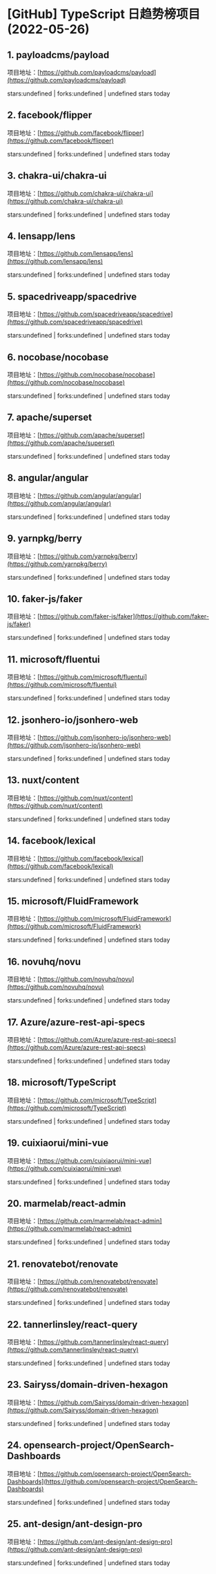 # [GitHub] TypeScript 日趋势榜项目(2022-05-26)

## 1. payloadcms/payload 

项目地址：[https://github.com/payloadcms/payload](https://github.com/payloadcms/payload)

stars:undefined | forks:undefined | undefined stars today 



## 2. facebook/flipper 

项目地址：[https://github.com/facebook/flipper](https://github.com/facebook/flipper)

stars:undefined | forks:undefined | undefined stars today 



## 3. chakra-ui/chakra-ui 

项目地址：[https://github.com/chakra-ui/chakra-ui](https://github.com/chakra-ui/chakra-ui)

stars:undefined | forks:undefined | undefined stars today 



## 4. lensapp/lens 

项目地址：[https://github.com/lensapp/lens](https://github.com/lensapp/lens)

stars:undefined | forks:undefined | undefined stars today 



## 5. spacedriveapp/spacedrive 

项目地址：[https://github.com/spacedriveapp/spacedrive](https://github.com/spacedriveapp/spacedrive)

stars:undefined | forks:undefined | undefined stars today 



## 6. nocobase/nocobase 

项目地址：[https://github.com/nocobase/nocobase](https://github.com/nocobase/nocobase)

stars:undefined | forks:undefined | undefined stars today 



## 7. apache/superset 

项目地址：[https://github.com/apache/superset](https://github.com/apache/superset)

stars:undefined | forks:undefined | undefined stars today 



## 8. angular/angular 

项目地址：[https://github.com/angular/angular](https://github.com/angular/angular)

stars:undefined | forks:undefined | undefined stars today 



## 9. yarnpkg/berry 

项目地址：[https://github.com/yarnpkg/berry](https://github.com/yarnpkg/berry)

stars:undefined | forks:undefined | undefined stars today 



## 10. faker-js/faker 

项目地址：[https://github.com/faker-js/faker](https://github.com/faker-js/faker)

stars:undefined | forks:undefined | undefined stars today 



## 11. microsoft/fluentui 

项目地址：[https://github.com/microsoft/fluentui](https://github.com/microsoft/fluentui)

stars:undefined | forks:undefined | undefined stars today 



## 12. jsonhero-io/jsonhero-web 

项目地址：[https://github.com/jsonhero-io/jsonhero-web](https://github.com/jsonhero-io/jsonhero-web)

stars:undefined | forks:undefined | undefined stars today 



## 13. nuxt/content 

项目地址：[https://github.com/nuxt/content](https://github.com/nuxt/content)

stars:undefined | forks:undefined | undefined stars today 



## 14. facebook/lexical 

项目地址：[https://github.com/facebook/lexical](https://github.com/facebook/lexical)

stars:undefined | forks:undefined | undefined stars today 



## 15. microsoft/FluidFramework 

项目地址：[https://github.com/microsoft/FluidFramework](https://github.com/microsoft/FluidFramework)

stars:undefined | forks:undefined | undefined stars today 



## 16. novuhq/novu 

项目地址：[https://github.com/novuhq/novu](https://github.com/novuhq/novu)

stars:undefined | forks:undefined | undefined stars today 



## 17. Azure/azure-rest-api-specs 

项目地址：[https://github.com/Azure/azure-rest-api-specs](https://github.com/Azure/azure-rest-api-specs)

stars:undefined | forks:undefined | undefined stars today 



## 18. microsoft/TypeScript 

项目地址：[https://github.com/microsoft/TypeScript](https://github.com/microsoft/TypeScript)

stars:undefined | forks:undefined | undefined stars today 



## 19. cuixiaorui/mini-vue 

项目地址：[https://github.com/cuixiaorui/mini-vue](https://github.com/cuixiaorui/mini-vue)

stars:undefined | forks:undefined | undefined stars today 



## 20. marmelab/react-admin 

项目地址：[https://github.com/marmelab/react-admin](https://github.com/marmelab/react-admin)

stars:undefined | forks:undefined | undefined stars today 



## 21. renovatebot/renovate 

项目地址：[https://github.com/renovatebot/renovate](https://github.com/renovatebot/renovate)

stars:undefined | forks:undefined | undefined stars today 



## 22. tannerlinsley/react-query 

项目地址：[https://github.com/tannerlinsley/react-query](https://github.com/tannerlinsley/react-query)

stars:undefined | forks:undefined | undefined stars today 



## 23. Sairyss/domain-driven-hexagon 

项目地址：[https://github.com/Sairyss/domain-driven-hexagon](https://github.com/Sairyss/domain-driven-hexagon)

stars:undefined | forks:undefined | undefined stars today 



## 24. opensearch-project/OpenSearch-Dashboards 

项目地址：[https://github.com/opensearch-project/OpenSearch-Dashboards](https://github.com/opensearch-project/OpenSearch-Dashboards)

stars:undefined | forks:undefined | undefined stars today 



## 25. ant-design/ant-design-pro 

项目地址：[https://github.com/ant-design/ant-design-pro](https://github.com/ant-design/ant-design-pro)

stars:undefined | forks:undefined | undefined stars today 



